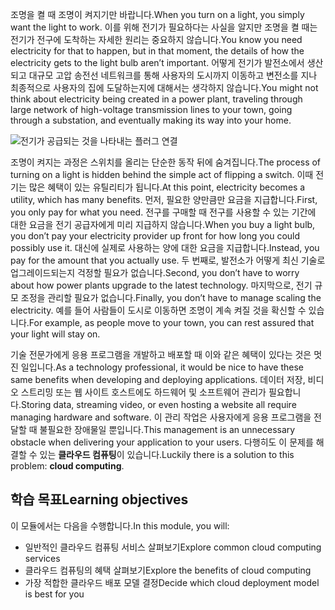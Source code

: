 <span data-ttu-id="a8bcc-101">조명을 켤 때 조명이 켜지기만 바랍니다.</span><span class="sxs-lookup"><span data-stu-id="a8bcc-101">When you turn on a light, you simply want the light to work.</span></span> <span data-ttu-id="a8bcc-102">이를 위해 전기가 필요하다는 사실을 알지만 조명을 켤 때는 전기가 전구에 도착하는 자세한 원리는 중요하지 않습니다.</span><span class="sxs-lookup"><span data-stu-id="a8bcc-102">You know you need electricity for that to happen, but in that moment, the details of how the electricity gets to the light bulb aren’t important.</span></span> <span data-ttu-id="a8bcc-103">어떻게 전기가 발전소에서 생산되고 대규모 고압 송전선 네트워크를 통해 사용자의 도시까지 이동하고 변전소를 지나 최종적으로 사용자의 집에 도달하는지에 대해서는 생각하지 않습니다.</span><span class="sxs-lookup"><span data-stu-id="a8bcc-103">You might not think about electricity being created in a power plant, traveling through large network of high-voltage transmission lines to your town, going through a substation, and eventually making its way into your home.</span></span>

![전기가 공급되는 것을 나타내는 플러그 연결](../media/1-heading.png)

<span data-ttu-id="a8bcc-105">조명이 켜지는 과정은 스위치를 올리는 단순한 동작 뒤에 숨겨집니다.</span><span class="sxs-lookup"><span data-stu-id="a8bcc-105">The process of turning on a light is hidden behind the simple act of flipping a switch.</span></span> <span data-ttu-id="a8bcc-106">이때 전기는 많은 혜택이 있는 유틸리티가 됩니다.</span><span class="sxs-lookup"><span data-stu-id="a8bcc-106">At this point, electricity becomes a utility, which has many benefits.</span></span> <span data-ttu-id="a8bcc-107">먼저, 필요한 양만큼만 요금을 지급합니다.</span><span class="sxs-lookup"><span data-stu-id="a8bcc-107">First, you only pay for what you need.</span></span> <span data-ttu-id="a8bcc-108">전구를 구매할 때 전구를 사용할 수 있는 기간에 대한 요금을 전기 공급자에게 미리 지급하지 않습니다.</span><span class="sxs-lookup"><span data-stu-id="a8bcc-108">When you buy a light bulb, you don’t pay your electricity provider up front for how long you could possibly use it.</span></span> <span data-ttu-id="a8bcc-109">대신에 실제로 사용하는 양에 대한 요금을 지급합니다.</span><span class="sxs-lookup"><span data-stu-id="a8bcc-109">Instead, you pay for the amount that you actually use.</span></span> <span data-ttu-id="a8bcc-110">두 번째로, 발전소가 어떻게 최신 기술로 업그레이드되는지 걱정할 필요가 없습니다.</span><span class="sxs-lookup"><span data-stu-id="a8bcc-110">Second, you don’t have to worry about how power plants upgrade to the latest technology.</span></span> <span data-ttu-id="a8bcc-111">마지막으로, 전기 규모 조정을 관리할 필요가 없습니다.</span><span class="sxs-lookup"><span data-stu-id="a8bcc-111">Finally, you don’t have to manage scaling the electricity.</span></span> <span data-ttu-id="a8bcc-112">예를 들어 사람들이 도시로 이동하면 조명이 계속 켜질 것을 확신할 수 있습니다.</span><span class="sxs-lookup"><span data-stu-id="a8bcc-112">For example, as people move to your town, you can rest assured that your light will stay on.</span></span>

<span data-ttu-id="a8bcc-113">기술 전문가에게 응용 프로그램을 개발하고 배포할 때 이와 같은 혜택이 있다는 것은 멋진 일입니다.</span><span class="sxs-lookup"><span data-stu-id="a8bcc-113">As a technology professional, it would be nice to have these same benefits when developing and deploying applications.</span></span> <span data-ttu-id="a8bcc-114">데이터 저장, 비디오 스트리밍 또는 웹 사이트 호스트에도 하드웨어 및 소프트웨어 관리가 필요합니다.</span><span class="sxs-lookup"><span data-stu-id="a8bcc-114">Storing data, streaming video, or even hosting a website all require managing hardware and software.</span></span> <span data-ttu-id="a8bcc-115">이 관리 작업은 사용자에게 응용 프로그램을 전달할 때 불필요한 장애물일 뿐입니다.</span><span class="sxs-lookup"><span data-stu-id="a8bcc-115">This management is an unnecessary obstacle when delivering your application to your users.</span></span> <span data-ttu-id="a8bcc-116">다행히도 이 문제를 해결할 수 있는 **클라우드 컴퓨팅**이 있습니다.</span><span class="sxs-lookup"><span data-stu-id="a8bcc-116">Luckily there is a solution to this problem: **cloud computing**.</span></span>

## <a name="learning-objectives"></a><span data-ttu-id="a8bcc-117">학습 목표</span><span class="sxs-lookup"><span data-stu-id="a8bcc-117">Learning objectives</span></span>

<span data-ttu-id="a8bcc-118">이 모듈에서는 다음을 수행합니다.</span><span class="sxs-lookup"><span data-stu-id="a8bcc-118">In this module, you will:</span></span>

- <span data-ttu-id="a8bcc-119">일반적인 클라우드 컴퓨팅 서비스 살펴보기</span><span class="sxs-lookup"><span data-stu-id="a8bcc-119">Explore common cloud computing services</span></span>
- <span data-ttu-id="a8bcc-120">클라우드 컴퓨팅의 혜택 살펴보기</span><span class="sxs-lookup"><span data-stu-id="a8bcc-120">Explore the benefits of cloud computing</span></span>
- <span data-ttu-id="a8bcc-121">가장 적합한 클라우드 배포 모델 결정</span><span class="sxs-lookup"><span data-stu-id="a8bcc-121">Decide which cloud deployment model is best for you</span></span>
